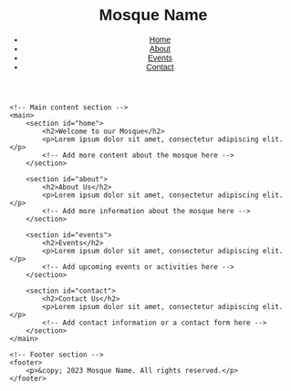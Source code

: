 # <!DOCTYPE html>
<html lang="en">
<head>
    <meta charset="UTF-8">
    <meta name="viewport" content="width=device-width, initial-scale=1.0">
    <title>Mosque Website</title>
    <style>
        /* Add your CSS styles here */
        body {
            font-family: Arial, sans-serif;
        }
        /* Add more styles as needed */
    </style>
</head>
<body>
    <!-- Header section -->
    <header>
        <h1>Mosque Name</h1>
        <nav>
            <ul>
                <li><a href="#home">Home</a></li>
                <li><a href="#about">About</a></li>
                <li><a href="#events">Events</a></li>
                <li><a href="#contact">Contact</a></li>
            </ul>
        </nav>
    </header>

    <!-- Main content section -->
    <main>
        <section id="home">
            <h2>Welcome to our Mosque</h2>
            <p>Lorem ipsum dolor sit amet, consectetur adipiscing elit.</p>
            <!-- Add more content about the mosque here -->
        </section>

        <section id="about">
            <h2>About Us</h2>
            <p>Lorem ipsum dolor sit amet, consectetur adipiscing elit.</p>
            <!-- Add more information about the mosque here -->
        </section>

        <section id="events">
            <h2>Events</h2>
            <p>Lorem ipsum dolor sit amet, consectetur adipiscing elit.</p>
            <!-- Add upcoming events or activities here -->
        </section>

        <section id="contact">
            <h2>Contact Us</h2>
            <p>Lorem ipsum dolor sit amet, consectetur adipiscing elit.</p>
            <!-- Add contact information or a contact form here -->
        </section>
    </main>

    <!-- Footer section -->
    <footer>
        <p>&copy; 2023 Mosque Name. All rights reserved.</p>
    </footer>
</body>
</html>
